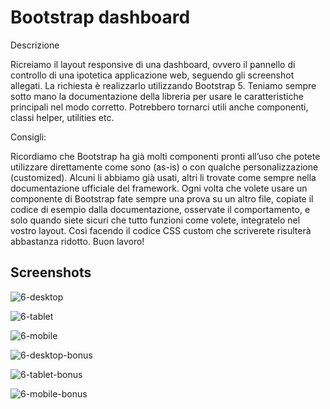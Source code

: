 
# Bootstrap dashboard

Descrizione

Ricreiamo il layout responsive di una dashboard, ovvero il pannello di controllo di una ipotetica applicazione web, seguendo gli screenshot allegati. La richiesta è realizzarlo utilizzando Bootstrap 5. Teniamo sempre sotto mano la documentazione della libreria per usare le caratteristiche principali nel modo corretto. Potrebbero tornarci utili anche componenti, classi helper, utilities etc.

Consigli:

Ricordiamo che Bootstrap ha già molti componenti pronti all’uso che potete utilizzare direttamente come sono (as-is) o con qualche personalizzazione (customized). Alcuni li abbiamo già usati, altri li trovate come sempre nella documentazione ufficiale del framework. Ogni volta che volete usare un componente di Bootstrap fate sempre una prova su un altro file, copiate il codice di esempio dalla documentazione, osservate il comportamento, e solo quando siete sicuri che tutto funzioni come volete, integratelo nel vostro layout. Così facendo il codice CSS custom che scriverete risulterà abbastanza ridotto.
Buon lavoro!

## Screenshots

![6-desktop](https://github.com/user-attachments/assets/60749fa9-9896-49c9-9cb0-ca185e35ee06)

![6-tablet](https://github.com/user-attachments/assets/07ffa84e-6b9f-4c9d-abae-cdb349fd9a7f)

![6-mobile](https://github.com/user-attachments/assets/d80a9fb6-c200-4322-b32d-3a8ebe6338d6)


![6-desktop-bonus](https://github.com/user-attachments/assets/67f43cfe-b2ba-49bb-a0b3-c7abb21ab550)

![6-tablet-bonus](https://github.com/user-attachments/assets/232df8b6-c703-4eeb-8763-d40838d48eea)

![6-mobile-bonus](https://github.com/user-attachments/assets/c7d69620-66e1-4905-aa27-f8a0133e3f69)
